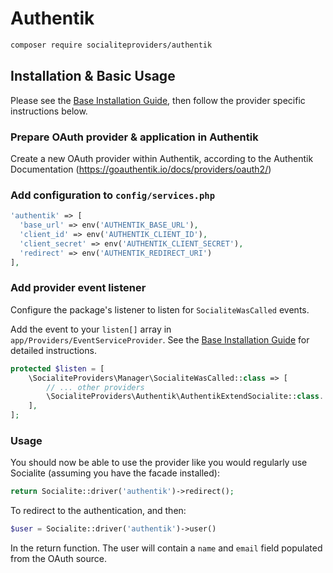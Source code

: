 # Authentik

```bash
composer require socialiteproviders/authentik
```

## Installation & Basic Usage

Please see the [Base Installation Guide](https://socialiteproviders.com/usage/),
then follow the provider specific instructions below.

### Prepare OAuth provider & application in Authentik

Create a new OAuth provider within Authentik, according to the Authentik
Documentation (https://goauthentik.io/docs/providers/oauth2/)

### Add configuration to `config/services.php`

```php
'authentik' => [
  'base_url' => env('AUTHENTIK_BASE_URL'),
  'client_id' => env('AUTHENTIK_CLIENT_ID'),
  'client_secret' => env('AUTHENTIK_CLIENT_SECRET'),
  'redirect' => env('AUTHENTIK_REDIRECT_URI')
],
```

### Add provider event listener

Configure the package's listener to listen for `SocialiteWasCalled` events.

Add the event to your `listen[]` array in `app/Providers/EventServiceProvider`.
See the [Base Installation Guide](https://socialiteproviders.com/usage/) for
detailed instructions.

```php
protected $listen = [
    \SocialiteProviders\Manager\SocialiteWasCalled::class => [
        // ... other providers
        \SocialiteProviders\Authentik\AuthentikExtendSocialite::class.'@handle',
    ],
];
```

### Usage

You should now be able to use the provider like you would regularly use
Socialite (assuming you have the facade installed):

```php
return Socialite::driver('authentik')->redirect();
```

To redirect to the authentication, and then:

```php
$user = Socialite::driver('authentik')->user()
```

In the return function. The user will contain a `name` and `email` field
populated from the OAuth source.

